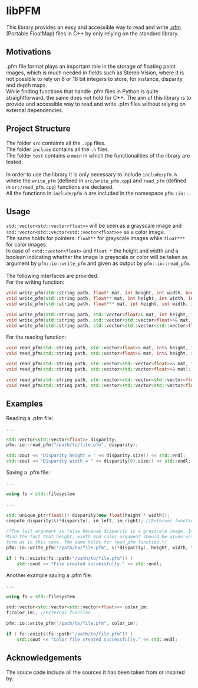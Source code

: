 # libPFM
This library provides an easy and accessible way to read and write [.pfm](http://www.pauldebevec.com/Research/HDR/PFM/) (Portable FloatMap) files in C++ by only relying on the standard library.

## Motivations
.pfm file format plays an important role in the storage of floating point images, which is much needed in fields such as Stereo Vision, where it is not possible to rely on 8 or 16 bit integers to store, for instance, disparity and depth maps. <br />
While finding functions that handle .pfm files in Python is quite straightforward, the same does not hold for C++.
The aim of this library is to provide and accessible way to read and write .pfm files without relying on external dependencies.

## Project Structure
The folder `src` containts all the `.cpp` files. <br />
The folder `include` contains all the `.h` files. <br />
The folder `test` contains a `main` in which the functionalities of the library are tested. <br />
<br />
In order to use the library it is only necessary to include `include/pfm.h` where the `write_pfm` (defined in `src/write_pfm.cpp`) and `read_pfm` (defined in `src/read_pfm.cpp`) functions are declared.<br />
All the functions in `include/pfm.h` are included in the namespace `pfm::io::`.

## Usage
`std::vector<std::vector<float>>` will be seen as a grayscale image and `std::vector<std::vector<std::vector<float>>>` as a color image.<br />
The same holds for pointers: `float**` for grayscale images while `float***` for color images.<br />
In case of `<std::vector<float>` and `float *` the height and width and a boolean indicating whether the image is grayscale or color will be taken as argument by `pfm::io::write_pfm` and given as output by `pfm::io::read_pfm`.<br />
<br />
The following interfaces are provided.<br />
For the writing function:
```C++
void write_pfm(std::string path, float* mat, int height, int width, bool color, int scale = 1);
void write_pfm(std::string path, float** mat, int height, int width, int scale = 1);
void write_pfm(std::string path, float*** mat, int height, int width, int scale = 1);

void write_pfm(std::string path, std::vector<float>& mat, int height, int width, bool color, int scale = 1);
void write_pfm(std::string path, std::vector<std::vector<float>>& mat, int scale = 1);
void write_pfm(std::string path, std::vector<std::vector<std::vector<float>>>& mat, int scale = 1);
```
For the reading function:
```C++
void read_pfm(std::string path, std::vector<float>& mat, int& height, int& width, bool& color, int& scale);
void read_pfm(std::string path, std::vector<float>& mat, int& height, int& width, bool& color);

void read_pfm(std::string path, std::vector<std::vector<float>>& mat, int& scale);
void read_pfm(std::string path, std::vector<std::vector<float>>& mat);

void read_pfm(std::string path, std::vector<std::vector<std::vector<float>>>& mat, int& scale);
void read_pfm(std::string path, std::vector<std::vector<std::vector<float>>>& mat);
```

## Examples
Reading a .pfm file:
```C++
...

std::vector<std::vector<float>> disparity;
pfm::io::read_pfm("/path/to/file.pfm", disparity);

std::cout << "Disparity height = " << disparity.size() << std::endl;
std::cout << "Disparity width = " << disparity[0].size() << std::endl;
```
Saving a .pfm file:
```C++
...

using fs = std::filesystem

...

std::unique_ptr<float[]> disparity(new float[height * width]);
compute_disparity(&(*disparity), im_left, im_right); //External function

/*The last argument is false because disparity is a grayscale image. It should be set to true for color images.
Mind the fact that height, width and color argument should be given only if the input image is passed in the flat
form as in this case. The same holds for read_pfm function.*/
pfm::io::write_pfm("/path/to/file.pfm", &(*disparity), height, width, false);

if ( fs::exists(fs::path("/path/to/file.pfm")) )
    std::cout << "File created successfully." << std::endl;
```

Another example saving a .pfm file:
```C++
...

using fs = std::filesystem

std::vector<std::vector<std::vector<float>>> color_im;
f(color_im); //External function

pfm::io::write_pfm("/path/to/file.pfm", color_im);

if ( fs::exists(fs::path("/path/to/file.pfm")) )
    std::cout << "Color file created successfully." << std::endl;
```

## Acknowledgements
The souce code include all the sources it has been taken from or inspired by.
